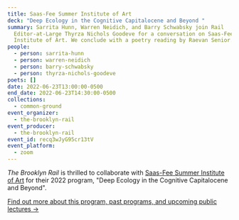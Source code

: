 ```yaml
---
title: Saas-Fee Summer Institute of Art
deck: "Deep Ecology in the Cognitive Capitalocene and Beyond "
summary: Sarrita Hunn, Warren Neidich, and Barry Schwabsky join Rail
  Editor-at-Large Thyrza Nichols Goodeve for a conversation on Saas-Fee Summer
  Institute of Art. We conclude with a poetry reading by Raevan Senior.
people:
  - person: sarrita-hunn
  - person: warren-neidich
  - person: barry-schwabsky
  - person: thyrza-nichols-goodeve
poets: []
date: 2022-06-23T13:00:00-0500
end_date: 2022-06-23T14:30:00-0500
collections:
  - common-ground
event_organizer:
  - the-brooklyn-rail
event_producer:
  - the-brooklyn-rail
event_id: recq3wJyG95cr13tV
event_platform:
  - zoom
---
```

*The Brooklyn Rail* is thrilled to collaborate with [Saas-Fee Summer Institute of Art](https://sfsia.art/about/) for their 2022 program, "Deep Ecology in the Cognitive Capitalocene and Beyond". 

[Find out more about this program, past programs, and upcoming public lectures →](https://sfsia.art/2022-new-york-city/)

[](https://sfsia.art/2022-new-york-city/)